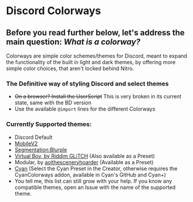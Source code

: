 # Discord Colorways

## Before you read further below, let's address the main question: *What is a colorway?*
Colorways are simple color schemes/themes for Discord, meant to expand the functionality of the built in light and dark themes, by offering more simple color choices, that aren't locked behind Nitro.

### The Definitive way of styling Discord and select themes

* ~~On a browser? Install the UserScript~~ This is very broken in its current state, same with the BD version
* Use the available `@import` lines for the different Colorways

### Currently Supported themes:
* Discord Default
* [MobileV2](https://github.com/DaBluLite/MobileV2)
* [Segmentation:Blurple](https://github.com/DaBluLite/SegmentationBlurple)
* [Virtual Boy, by Riddim GLiTCH](https://github.com/Riddim-GLiTCH/Virtual-Boy) (Also available as a Preset)
* Modular, by [aoithesceneryhoarder](https://github.com/SEELE1306) (Available as a Preset)
* [Cyan](https://github.com/DaBluLite/Cyan) (Select the Cyan Preset in the Creator, otherwise requires the CyanColorways addon, available in Cyan's GitHub and Cyan+)
* You tell me, this list can still grow with your help. If you know any compatible themes, open an Issue with the name of the supported theme.
